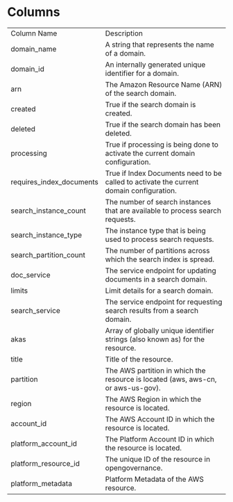 # Columns  

<table>
	<tr><td>Column Name</td><td>Description</td></tr>
	<tr><td>domain_name</td><td>A string that represents the name of a domain.</td></tr>
	<tr><td>domain_id</td><td>An internally generated unique identifier for a domain.</td></tr>
	<tr><td>arn</td><td>The Amazon Resource Name (ARN) of the search domain.</td></tr>
	<tr><td>created</td><td>True if the search domain is created.</td></tr>
	<tr><td>deleted</td><td>True if the search domain has been deleted.</td></tr>
	<tr><td>processing</td><td>True if processing is being done to activate the current domain configuration.</td></tr>
	<tr><td>requires_index_documents</td><td>True if Index Documents need to be called to activate the current domain configuration.</td></tr>
	<tr><td>search_instance_count</td><td>The number of search instances that are available to process search requests.</td></tr>
	<tr><td>search_instance_type</td><td>The instance type that is being used to process search requests.</td></tr>
	<tr><td>search_partition_count</td><td>The number of partitions across which the search index is spread.</td></tr>
	<tr><td>doc_service</td><td>The service endpoint for updating documents in a search domain.</td></tr>
	<tr><td>limits</td><td>Limit details for a search domain.</td></tr>
	<tr><td>search_service</td><td>The service endpoint for requesting search results from a search domain.</td></tr>
	<tr><td>akas</td><td>Array of globally unique identifier strings (also known as) for the resource.</td></tr>
	<tr><td>title</td><td>Title of the resource.</td></tr>
	<tr><td>partition</td><td>The AWS partition in which the resource is located (aws, aws-cn, or aws-us-gov).</td></tr>
	<tr><td>region</td><td>The AWS Region in which the resource is located.</td></tr>
	<tr><td>account_id</td><td>The AWS Account ID in which the resource is located.</td></tr>
	<tr><td>platform_account_id</td><td>The Platform Account ID in which the resource is located.</td></tr>
	<tr><td>platform_resource_id</td><td>The unique ID of the resource in opengovernance.</td></tr>
	<tr><td>platform_metadata</td><td>Platform Metadata of the AWS resource.</td></tr>
</table>